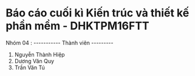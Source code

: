 <h1>Báo cáo cuối kì Kiến trúc và thiết kế phần mềm - DHKTPM16FTT</h1>



Nhóm 04 : 
----------- Thành viên ---------
1. Nguyễn Thành Hiệp
2. Dương Văn Quy
3. Trần Văn Tú

